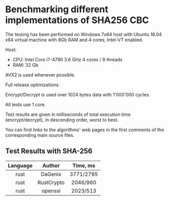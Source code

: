 # Benchmarking different implementations of SHA256 CBC

The testing has been performed on Windows 7x64 host with Ubuntu 18.04 x64 virtual machine with 8Gb RAM and 4 cores, Intel-VT enabled.

Host:
- CPU: Intel Core i7-4790 3.6 GHz 4 cores / 8 threads
- RAM: 32 Gb

AVX2 is used whenever possible.

Full release optimizations.

Encrypt/Decrypt is used over 1024 bytes data with 1'000'000 cycles.

All tests use 1 core.

Test results are given in milliseconds of total execution time (encrypt/decrypt), in descending order, worst to best.

You can find links to the algorithms' web pages in the first comments of the corresponding main source files.

## Test Results with SHA-256

| Language | Author  | Time, ms  |
|:-------:|:---------:|:---------:|
|  rust  | DaGenix   | 3771/2795 |
|  rust  | RustCrypto   | 2046/960 |
|  rust  | openssl   | 2023/513 |